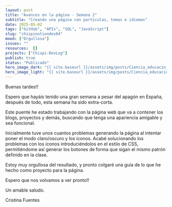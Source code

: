 ```yaml
---
layout: post
title: "Avances en la página - Semana 2"
subtitle: "Creando una página con partículas, temas e idiomas"
date: 2025-05-02
tags: ["GitHub", "APIs", "SQL", "JavaScript"]
slug: "chispinotiondev04"
mood: ["Orgullosa"]
issues: ""
resources:  []
projects: ["Chispi-DevLog"]
publish: true
status: "Publicado"
hero_image_dark: "{{ site.baseurl }}/assets/img/posts/Ciencia_educacin_y_tecnologa_conectadas.png"  # Aquí agregamos el campo de fondo
hero_image_light: "{{ site.baseurl }}/assets/img/posts/Ciencia_educacin_y_tecnologa_conectadas.png"  # Aquí agregamos el campo de fondo
---
```


Buenas tardes!!

Espero que hayáis tenido una gran semana a pesar del apagón en España, después de todo, esta semana ha sido extra-corta.

Este puente he estado trabajando con la página web que va a contener los blogs, proyectos y demás, buscando que tenga una apariencia amigable y sea funcional.

Inicialmente tuve unos cuantos problemas generando la página al intentar poner el modo claro/oscuro y los iconos. Acabé solucionando los problemas con los iconos introduciéndolos en el estilo de CSS, permitiéndome así generar los botones de forma que sigan el mismo patrón definido en la clase.

Estoy muy orgullosa del resultado, y pronto colgaré una guía de lo que he hecho como proyecto para la página.

Espero que nos volvamos a ver pronto!!

Un amable saludo.

Cristina Fuentes
